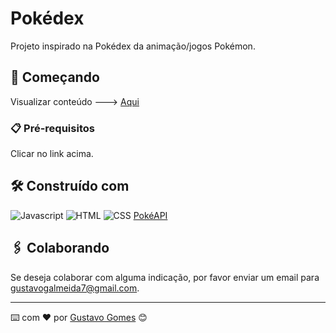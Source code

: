 # Pokédex

Projeto inspirado na Pokédex da animação/jogos Pokémon. 

## 🚀 Começando

Visualizar conteúdo ---> <a href="https://gustamdz.github.io/Pokedex/">Aqui</a>

### 📋 Pré-requisitos

Clicar no link acima.

## 🛠️ Construído com

![Javascript](https://img.shields.io/badge/JavaScript-323330?style=for-the-badge&logo=javascript&logoColor=F7DF1E)
![HTML](https://img.shields.io/badge/HTML5-E34F26?style=for-the-badge&logo=html5&logoColor=white)
![CSS](	https://img.shields.io/badge/CSS3-1572B6?style=for-the-badge&logo=css3&logoColor=white)
<a href="https://pokeapi.co/">PokéAPI</a>

## 🖇️ Colaborando

Se deseja colaborar com alguma indicação, por favor enviar um email para gustavogalmeida7@gmail.com.


---
⌨️ com ❤️ por [Gustavo Gomes](https://gist.github.com/lohhans) 😊

